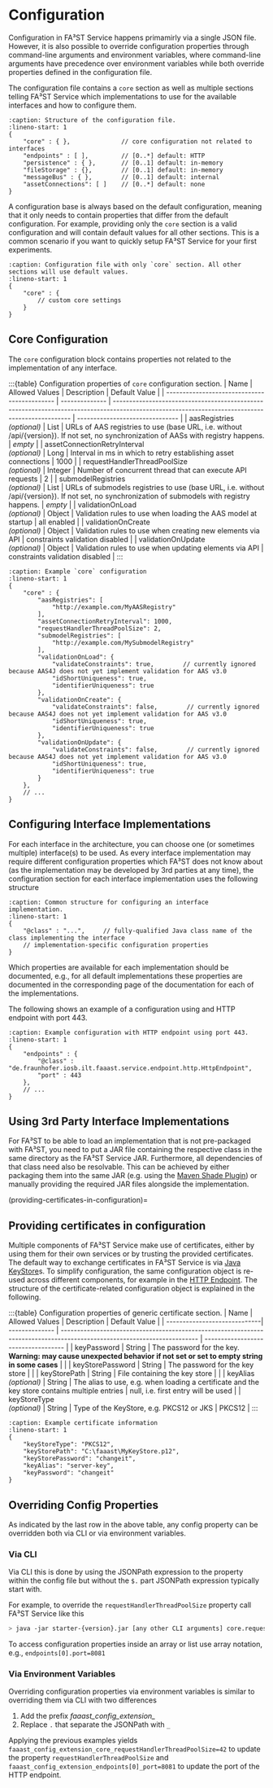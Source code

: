 # Configuration

Configuration in FA³ST Service happens primamirly via a single JSON file.
However, it is also possible to override configuration properties through command-line arguments and environment variables, where command-line arguments have precedence over environment variables while both override properties defined in the configuration file.

The configuration file contains a `core` section as well as multiple sections telling FA³ST Service which implementations to use for the available interfaces and how to configure them.

```{code-block} json
:caption: Structure of the configuration file.
:lineno-start: 1
{
	"core" : { },              // core configuration not related to interfaces
	"endpoints" : [ ],         // [0..*] default: HTTP
	"persistence" : { },       // [0..1] default: in-memory
	"fileStorage" : {},        // [0..1] default: in-memory
	"messageBus" : { },        // [0..1] default: internal
	"assetConnections": [ ]    // [0..*] default: none
}
```

A configuration base is always based on the default configuration, meaning that it only needs to contain properties that differ from the default configuration.
For example, providing only the `core` section is a valid configuration and will contain default values for all other sections.
This is a common scenario if you want to quickly setup FA³ST Service for your first experiments.

```{code-block} json
:caption: Configuration file with only `core` section. All other sections will use default values.
:lineno-start: 1
{
	"core" : { 
		// custom core settings
	}
}
```

## Core Configuration

The `core` configuration block contains properties not related to the implementation of any interface.

:::{table} Configuration properties of `core` configuration section.
| Name                                         | Allowed Values | Description                                                                                                                                     | Default Value                   |
| -------------------------------------------- | -------------- | ----------------------------------------------------------------------------------------------------------------------------------------------- | ------------------------------- |
| aasRegistries<br>*(optional)*                | List<String>   | URLs of AAS registries to use (base URL, i.e. without /api/{version}). If not set, no synchronization of AASs with registry happens.            | *empty*                         |
| assetConnectionRetryInterval<br>*(optional)* | Long           | Interval in ms in which to retry establishing asset connections                                                                                 | 1000                            |
| requestHandlerThreadPoolSize<br>*(optional)* | Integer        | Number of concurrent thread that can execute API requests                                                                                       | 2                               |
| submodelRegistries<br>*(optional)*           | List<String>   | URLs of submodels registries to use (base URL, i.e. without /api/{version}). If not set, no synchronization of submodels with registry happens. | *empty*                         |
| validationOnLoad<br>*(optional)*             | Object         | Validation rules to use when loading the AAS model at startup                                                                                   | all enabled                     |
| validationOnCreate<br>*(optional)*           | Object         | Validation rules to use when creating new elements via API                                                                                      | constraints validation disabled |
| validationOnUpdate<br>*(optional)*           | Object         | Validation rules to use when updating elements via API                                                                                          | constraints validation disabled |
:::

```{code-block} json
:caption: Example `core` configuration
:lineno-start: 1
{
	"core" : {
	    "aasRegistries": [
			"http://example.com/MyAASRegistry"
		],
		"assetConnectionRetryInterval": 1000,
		"requestHandlerThreadPoolSize": 2,      
		"submodelRegistries": [
			"http://example.com/MySubmodelRegistry"
		],
		"validationOnLoad": {					
			"validateConstraints": true,        // currently ignored because AAS4J does not yet implement validation for AAS v3.0
			"idShortUniqueness": true,
			"identifierUniqueness": true
		},
		"validationOnCreate": {
			"validateConstraints": false,        // currently ignored because AAS4J does not yet implement validation for AAS v3.0
			"idShortUniqueness": true,
			"identifierUniqueness": true
		},
		"validationOnUpdate": {
			"validateConstraints": false,        // currently ignored because AAS4J does not yet implement validation for AAS v3.0
			"idShortUniqueness": true,
			"identifierUniqueness": true
		}		
	},
	// ...
}
```

## Configuring Interface Implementations

For each interface in the architecture, you can choose one (or sometimes multiple) interface(s) to be used.
As every interface implementation may require different configuration properties which FA³ST does not know about (as the implementation may be developed by 3rd parties at any time), the configuration section for each interface implementation uses the following structure

```{code-block} json
:caption: Common structure for configuring an interface implementation.
:lineno-start: 1
{
	"@class" : "...",     // fully-qualified Java class name of the class implementing the interface
	// implementation-specific configuration properties
}
```

Which properties are available for each implementation should be documented, e.g., for all default implementations these properties are documented in the corresponding page of the documentation for each of the implementations.

The following shows an example of a configuration using and HTTP endpoint with port 443.

```{code-block} json
:caption: Example configuration with HTTP endpoint using port 443.
:lineno-start: 1
{
	"endpoints" : {
		"@class" : "de.fraunhofer.iosb.ilt.faaast.service.endpoint.http.HttpEndpoint",
		"port" : 443
	},
	// ...
}
```

## Using 3rd Party Interface Implementations

For FA³ST to be able to load an implementation that is not pre-packaged with FA³ST, you need to put a JAR file containing the respective class in the same directory as the FA³ST Service JAR. 
Furthermore, all dependencies of that class need also be resolvable. 
This can be achieved by either packaging them into the same JAR (e.g. using the [Maven Shade Plugin](https://maven.apache.org/plugins/maven-shade-plugin/)) or manually providing the required JAR files alongside the implementation.


(providing-certificates-in-configuration)=
## Providing certificates in configuration

Multiple components of FA³ST Service make use of certificates, either by using them for their own services or by trusting the provided certificates.
The default way to exchange certificates in FA³ST Service is via [Java KeyStore](https://docs.oracle.com/javase/8/docs/api/java/security/KeyStore.html)s.
To simplify configuration, the same configuration object is re-used across different components, for example in the [HTTP Endpoint](#endpoint-http).
The structure of the certificate-related configuration object is explained in the following.

:::{table} Configuration properties of generic certificate section.
| Name                         | Allowed Values | Description                                                                                                              | Default Value                       |
| -----------------------------| -------------- | ------------------------------------------------------------------------------------------------------------------------ | ----------------------------------- |
| keyPassword                  | String         | The password for the key.<br>**Warning: may cause unexpected behavior if not set or set to empty string in some cases**  |                                     |
| keyStorePassword             | String         | The password for the key store                                                                                           |                                     |
| keyStorePath                 | String         | File containing the key store                                                                                            |                                     |
| keyAlias<br>*(optional)*     | String         | The alias to use, e.g. when loading a certificate and the key store contains multiple entries                            | null, i.e. first entry will be used |
| keyStoreType<br>*(optional)* | String         | Type of the KeyStore, e.g.  PKCS12 or JKS                                                                                | PKCS12                              |
:::

```{code-block} json
:caption: Example certificate information
:lineno-start: 1
{
	"keyStoreType": "PKCS12",
	"keyStorePath": "C:\faaast\MyKeyStore.p12",
	"keyStorePassword": "changeit",
	"keyAlias": "server-key",
	"keyPassword": "changeit"
}
```

## Overriding Config Properties

As indicated by the last row in the above table, any config property can be overridden both via CLI or via environment variables.

### Via CLI

Via CLI this is done by using the JSONPath expression to the property within the config file but without the `$.` part JSONPath expression typically start with.

For example, to override the `requestHandlerThreadPoolSize` property call FA³ST Service like this

```sh
> java -jar starter-{version}.jar [any other CLI arguments] core.requestHandlerThreadPoolSize=42
```

To access configuration properties inside an array or list use array notation, e.g., `endpoints[0].port=8081`


### Via Environment Variables

Overriding configuration properties via environment variables is similar to overriding them via CLI with two differences

1. Add the prefix *faaast_config_extension_*
2. Replace `.` that separate the JSONPath with `_`

Applying the previous examples yields `faaast_config_extension_core_requestHandlerThreadPoolSize=42` to update the property `requestHandlerThreadPoolSize` and `faaast_config_extension_endpoints[0]_port=8081` to update the port of the HTTP endpoint.

